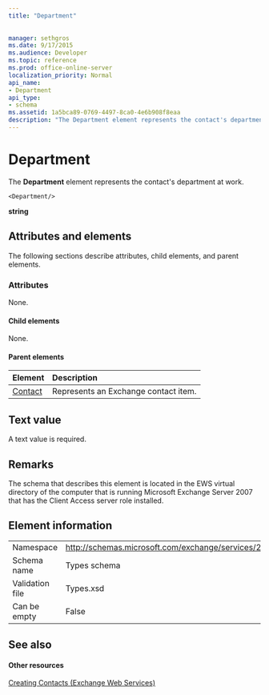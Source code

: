 ```yaml
---
title: "Department"
 
 
manager: sethgros
ms.date: 9/17/2015
ms.audience: Developer
ms.topic: reference
ms.prod: office-online-server
localization_priority: Normal
api_name:
- Department
api_type:
- schema
ms.assetid: 1a5bca89-0769-4497-8ca0-4e6b908f8eaa
description: "The Department element represents the contact's department at work."
---
```


# Department

The **Department** element represents the contact's department at work. 
  
```
<Department/>
```

 **string**
## Attributes and elements

The following sections describe attributes, child elements, and parent elements.
  
### Attributes

None.
  
#### Child elements

None.
  
#### Parent elements

|**Element**|**Description**|
|:-----|:-----|
|[Contact](contact.md) <br/> |Represents an Exchange contact item.  <br/> |
   
## Text value

A text value is required.
  
## Remarks

The schema that describes this element is located in the EWS virtual directory of the computer that is running Microsoft Exchange Server 2007 that has the Client Access server role installed.
  
## Element information

|||
|:-----|:-----|
|Namespace  <br/> |http://schemas.microsoft.com/exchange/services/2006/types  <br/> |
|Schema name  <br/> |Types schema  <br/> |
|Validation file  <br/> |Types.xsd  <br/> |
|Can be empty  <br/> |False  <br/> |
   
## See also

#### Other resources

[Creating Contacts (Exchange Web Services)](http://msdn.microsoft.com/library/4845917e-70d1-481c-bbd7-011ec6571789%28Office.15%29.aspx)

